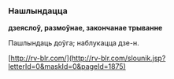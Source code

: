 ### Нашлындацца
**дзеяслоў, размоўнае, закончанае трыванне**

Пашлындаць доўга; наблукацца дзе-н.

<a rel="author">[http://rv-blr.com/](http://rv-blr.com/slounik.jsp?letterId=0&maskId=0&pageId=1875)</a>
